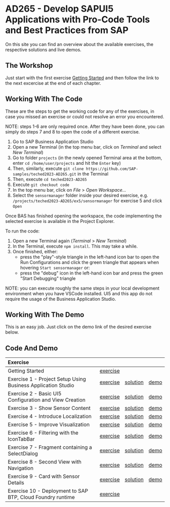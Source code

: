 # AD265 - Develop SAPUI5 Applications with Pro-Code Tools and Best Practices from SAP
On this site you can find an overview about the available exercises, the respective solutions and live demos.

## The Workshop
Just start with the first exercise [Getting Started](https://github.com/SAP-samples/teched2023-AD265/tree/main/exercises/ex0/README.md) and then follow the link to the next excercise at the end of each chapter.

## Working With The Code

These are the steps to get the working code for any of the exercises, in case you missed an exercise or could not resolve an error you encountered.

NOTE: steps 1-6 are only required once. After they have been done, you can simply do steps 7 and 8 to open the code of a different exercise.

1. Go to SAP Business Application Studio
2. Open a new Terminal (in the top menu bar, click on *Terminal* and select *New Terminal*)
3. Go to folder `projects` (in the newly opened Terminal area at the bottom, enter `cd /home/user/projects` and hit the `Enter` key)
4. Then, similarly, execute `git clone https://github.com/SAP-samples/teched2023-AD265.git` in the Terminal
5. Then, execute `cd teched2023-AD265`
6. Execute `git checkout code`
7. In the top menu bar, click on *File* > *Open Workspace...*
8. Select the `sensormanager` folder inside your desired exercise, e.g. `/projects/teched2023-AD265/ex5/sensormanager` for exercise 5 and click `Open`

Once BAS has finished opening the workspace, the code implementing the selected exercise is available in the Project Explorer.

To run the code:
1. Open a new Terminal again (*Terminal* > *New Terminal*)
2. In the Terminal, execute `npm install`. This may take a while.
3. Once finished, either:
    - press the "play"-style triangle in the left-hand icon bar to open the Run Configurations and click the green triangle that appears when hovering `Start sensormanager` or:
    - press the "debug" icon in the left-hand icon bar and press the green "Start Debugging" triangle

NOTE: you can execute roughly the same steps in your local development environment when you have VSCode installed. UI5 and this app do not require the usage of the Business Application Studio.


## Working With The Demo
This is an easy job. Just click on the demo link of the desired exercise below.

## Code And Demo

| Exercise | | | |
| :--- | --- | --- | --- |
| Getting Started | [exercise](https://github.com/SAP-samples/teched2023-AD265/tree/main/exercises/ex0/README.md) | | |
| Exercise 1 - Project Setup Using Business Application Studio | [exercise](https://github.com/SAP-samples/teched2023-AD265/tree/main/exercises/ex1/README.md) | [solution](https://github.com/SAP-samples/teched2023-AD265/tree/code/exercises/ex1/) | [demo](https://sap-samples.github.io/teched2023-AD283v/ex1/test/flpSandbox-cdn.html?sap-ui-xx-viewCache=false#keepcoolsensormanager-display) |
| Exercise 2 - Basic UI5 Configuration and View Creation | [exercise](https://github.com/SAP-samples/teched2023-AD265/tree/main/exercises/ex2/README.md) | [solution](https://github.com/SAP-samples/teched2023-AD265/tree/code/exercises/ex2/) | [demo](https://sap-samples.github.io/teched2023-AD283v/ex2/test/flpSandbox-cdn.html?sap-ui-xx-viewCache=false#keepcoolsensormanager-display) |
| Exercise 3 - Show Sensor Content | [exercise](https://github.com/SAP-samples/teched2023-AD265/tree/main/exercises/ex3/README.md) | [solution](https://github.com/SAP-samples/teched2023-AD265/tree/code/exercises/ex3/) | [demo](https://sap-samples.github.io/teched2023-AD283v/ex3/test/flpSandbox-cdn.html?sap-ui-xx-viewCache=false#keepcoolsensormanager-display) |
| Exercise 4 - Introduce Localization | [exercise](https://github.com/SAP-samples/teched2023-AD265/tree/main/exercises/ex4/README.md) | [solution](https://github.com/SAP-samples/teched2023-AD265/tree/code/exercises/ex4/) | [demo](https://sap-samples.github.io/teched2023-AD283v/ex4/test/flpSandbox-cdn.html?sap-ui-xx-viewCache=false#keepcoolsensormanager-display) |
| Exercise 5 - Improve Visualization | [exercise](https://github.com/SAP-samples/teched2023-AD265/tree/main/exercises/ex5/README.md) | [solution](https://github.com/SAP-samples/teched2023-AD265/tree/code/exercises/ex5/) | [demo](https://sap-samples.github.io/teched2023-AD283v/ex5/test/flpSandbox-cdn.html?sap-ui-xx-viewCache=false#keepcoolsensormanager-display) |
| Exercise 6 - Filtering with the IconTabBar | [exercise](https://github.com/SAP-samples/teched2023-AD265/tree/main/exercises/ex6/README.md) | [solution](https://github.com/SAP-samples/teched2023-AD265/tree/code/exercises/ex6/) | [demo](https://sap-samples.github.io/teched2023-AD283v/ex6/test/flpSandbox-cdn.html?sap-ui-xx-viewCache=false#keepcoolsensormanager-display) |
| Exercise 7 - Fragment containing a SelectDialog | [exercise](https://github.com/SAP-samples/teched2023-AD265/tree/main/exercises/ex7/README.md) | [solution](https://github.com/SAP-samples/teched2023-AD265/tree/code/exercises/ex7/) | [demo](https://sap-samples.github.io/teched2023-AD283v/ex7/test/flpSandbox-cdn.html?sap-ui-xx-viewCache=false#keepcoolsensormanager-display) |
| Exercise 8 - Second View with Navigation | [exercise](https://github.com/SAP-samples/teched2023-AD265/tree/main/exercises/ex8/README.md) | [solution](https://github.com/SAP-samples/teched2023-AD265/tree/code/exercises/ex8/) | [demo](https://sap-samples.github.io/teched2023-AD283v/ex8/test/flpSandbox-cdn.html?sap-ui-xx-viewCache=false#keepcoolsensormanager-display) |
| Exercise 9 - Card with Sensor Details | [exercise](https://github.com/SAP-samples/teched2023-AD265/tree/main/exercises/ex9/README.md) | [solution](https://github.com/SAP-samples/teched2023-AD265/tree/code/exercises/ex9/) | [demo](https://sap-samples.github.io/teched2023-AD283v/ex9/test/flpSandbox-cdn.html?sap-ui-xx-viewCache=false#keepcoolsensormanager-display) |
| Exercise 10 - Deployment to SAP BTP, Cloud Foundry runtime | [exercise](https://github.com/SAP-samples/teched2023-AD265/tree/main/exercises/ex10/README.md) | | |
